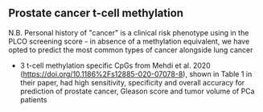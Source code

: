 ## Prostate cancer t-cell methylation

N.B. Personal history of "cancer" is a clinical risk phenotype using in the PLCO screening score - in absence of a methylation equivalent, we have opted to predict the most common types of cancer alongside lung cancer

* 3 t-cell methylation specific CpGs from Mehdi et al. 2020 (https://doi.org/10.1186%2Fs12885-020-07078-8), shown in Table 1 in their paper, had high sensitivity, specificity and overall accuracy for prediction of prostate cancer, Gleason score and tumor volume of PCa patients 
